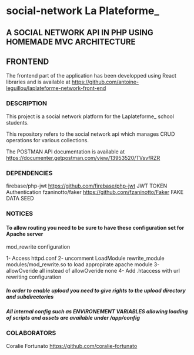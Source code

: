# social-network La Plateforme_

## A SOCIAL NETWORK API IN PHP USING HOMEMADE MVC ARCHITECTURE

## FRONTEND 

The frontend part of the application has been developped using React libraries and is available at <https://github.com/antoine-leguillou/laplateforme-network-front-end>

### DESCRIPTION

This project is a social network platform for the Laplateforme_ school students.

This repository refers to the social network api which manages CRUD operations for various collections.

The POSTMAN API documentation is available at <https://documenter.getpostman.com/view/13953520/TVsvfRZR>

### DEPENDENCIES

firebase/php-jwt <https://github.com/firebase/php-jwt> JWT TOKEN Authentication
fzaninotto/faker <https://github.com/fzaninotto/Faker> FAKE DATA SEED 


### NOTICES

#### To allow routing you need to be sure to have these configuration set for Apache server

mod_rewrite configuration

1- Access httpd.conf
2- uncomment LoadModule rewrite_module modules/mod_rewrite.so to load appropirate apache module 
3- allowOveride all instead of allowOveride none
4- Add .htaccess with url rewriting configuration

##### In order to enable upload you need to give rights to the upload directory and subdirectories

##### All internal config such as ENVIRONEMENT VARIABLES allowing loading of scripts and assets are available under /app/config


### COLABORATORS 

Coralie Fortunato <https://github.com/coralie-fortunato>
